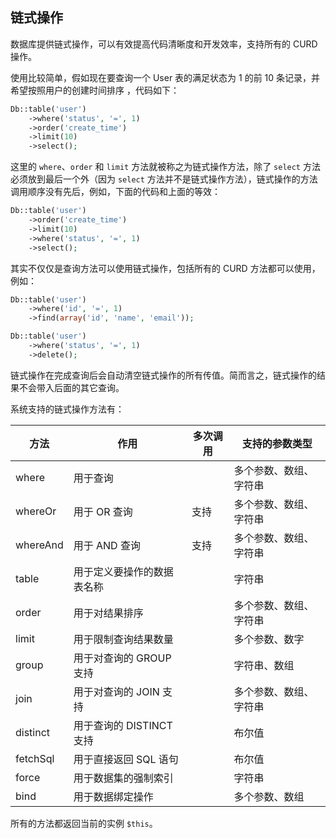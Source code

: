 ## 链式操作

数据库提供链式操作，可以有效提高代码清晰度和开发效率，支持所有的 CURD 操作。

使用比较简单，假如现在要查询一个 User 表的满足状态为 1 的前 10 条记录，并希望按照用户的创建时间排序 ，代码如下：

``` php
Db::table('user')
    ->where('status', '=', 1)
    ->order('create_time')
    ->limit(10)
    ->select();
```

这里的 `where`、`order` 和 `limit` 方法就被称之为链式操作方法，除了 `select` 方法必须放到最后一个外（因为 `select` 方法并不是链式操作方法），链式操作的方法调用顺序没有先后，例如，下面的代码和上面的等效：

``` php
Db::table('user')
    ->order('create_time')
    ->limit(10)
    ->where('status', '=', 1)
    ->select();
```

其实不仅仅是查询方法可以使用链式操作，包括所有的 CURD 方法都可以使用，例如：

``` php
Db::table('user')
    ->where('id', '=', 1)
    ->find(array('id', 'name', 'email')); 

Db::table('user')
    ->where('status', '=', 1)
    ->delete();
```

链式操作在完成查询后会自动清空链式操作的所有传值。简而言之，链式操作的结果不会带入后面的其它查询。

系统支持的链式操作方法有：

| 方法 | 作用 | 多次调用 | 支持的参数类型 |
| - | - | - | - |
| where | 用于查询 | | 多个参数、数组、字符串 |
| whereOr | 用于 OR 查询 | 支持 | 多个参数、数组、字符串 |
| whereAnd | 用于 AND 查询 | 支持 | 多个参数、数组、字符串 |
| table | 用于定义要操作的数据表名称 | | 字符串 |
| order | 用于对结果排序 | | 多个参数、数组、字符串 |
| limit | 用于限制查询结果数量 | | 多个参数、数字 |
| group | 用于对查询的 GROUP 支持 | | 字符串、数组 |
| join | 用于对查询的 JOIN 支持 | | 多个参数、数组、字符串 |
| distinct | 用于查询的 DISTINCT 支持 | | 布尔值 |
| fetchSql | 用于直接返回 SQL 语句 | | 布尔值 |
| force | 用于数据集的强制索引 | | 字符串 |
| bind | 用于数据绑定操作 | | 多个参数、数组 |

所有的方法都返回当前的实例 `$this`。
